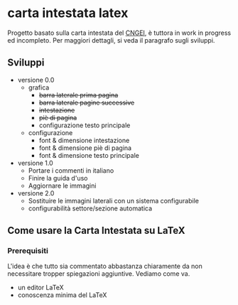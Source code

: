 # carta intestata latex
Progetto basato sulla carta intestata del [CNGEI](https://cngei.it/), è tuttora in work in progress ed incompleto. Per maggiori dettagli, si veda il paragrafo sugli sviluppi.

## Sviluppi
 - versione 0.0
   - grafica
     - ~~barra laterale  prima pagina~~
     - ~~barra laterale  pagine successive~~
     - ~~intestazione~~
     - ~~piè di pagina~~
     - configurazione testo principale
   - configurazione
     - font & dimensione intestazione
     - font & dimensione piè di pagina
     - font & dimensione testo principale
 - versione 1.0
   - Portare i commenti in italiano
   - Finire la guida d'uso
   - Aggiornare le immagini
 - versione 2.0
   - Sostituire le immagini laterali con un sistema configurabile
   - configurabilità settore/sezione automatica

## Come usare la Carta Intestata su LaTeX
### Prerequisiti
L'idea è che tutto sia commentato abbastanza chiaramente da non necessitare tropper spiegazioni aggiuntive. Vediamo come va.
- un editor LaTeX
- conoscenza minima del LaTeX
